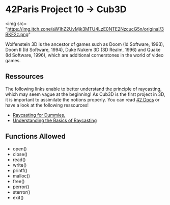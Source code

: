 <hmtl>
  <h1><strong>42Paris Project 10 -> Cub3D</strong></h1>

  <img src= "https://img.itch.zone/aW1hZ2UvMjk3MTU4LzE0NTE2NzcucG5n/original/3BKF2z.png"
  
  <p>Wolfenstein 3D is the ancestor of games such as Doom (Id Software, 1993), Doom II (Id Software, 1994), Duke Nukem 3D (3D Realm, 1996) and Quake (Id Software, 1996), which are additional cornerstones in the world of video games.</p>

<main>
  <section>
    <h2><strong>Ressources</strong></h2>

<p>
  The following links enable to better understand the principle of raycasting, which may seem vague at the beginning! As Cub3D is the first project in 3D, it is important to assimilate the notions properly. You can read <a href="https://harm-smits.github.io/42docs/projects/cub3d">42 Docs</a> or have a look at the following ressources!
</p>
<ul>
  <li><a href="https://guy-grave.developpez.com/tutoriels/jeux/doom-wolfenstein-raycasting/">Raycasting for Dummies,</a></li>
  <li><a href="https://en.wikipedia.org/wiki/Ray_casting">Understanding the Basics of Raycasting</a></li>
</ul>
  </section>

  <section>
    <h2><strong>Functions Allowed</strong></h2>
<ul>
    <li>open()</li>
    <li>close()</li>
    <li>read()</li>
    <li>write()</li>
    <li>printf()</li>
    <li>malloc()</li>
    <li>free()</li>
    <li>perror()</li>
    <li>sterror()</li>
    <li>exit()</li>
  </ul>
  </section>

</main>
</html>